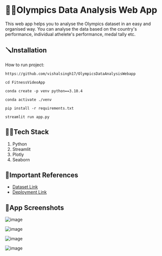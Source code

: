 
# 🏋️‍♂️Olympics Data Analysis Web App

This web app helps you to analyse the Olympics dataset in an easy and organised way. You can analyse the data based on the country's performance, individual athelete's performance, medal tally etc.


## 🪛Installation

How to run project:

```
https://github.com/vishalsingh17/OlympicsDataAnalysisWebapp
```
```
cd FitnessVideoApp
```
```
conda create -p venv python==3.10.4
```
```
conda activate ./venv
```
```
pip install -r requirements.txt
```
```
streamlit run app.py
```
## 👨‍💻Tech Stack

1. Python
2. Streamlit
3. Plotly
4. Seaborn



## 🔗Important References

 - [Dataset Link](https://www.kaggle.com/heesoo37/120-years-of-olympic-history-athletes-and-results)
 - [Deployment Link](https://vishalsingh17-olympicsdataanalysiswebapp-app-wbn3qi.streamlitapp.com/)
 
 ## 🎯App Screenshots

![image](https://user-images.githubusercontent.com/55878408/188120883-d5c8f143-c825-402e-964a-a99fb5e9291e.png)

![image](https://user-images.githubusercontent.com/55878408/188120930-c3912a2e-ff0c-4358-bedb-054ef569a20e.png)

![image](https://user-images.githubusercontent.com/55878408/188120936-5574b7ad-ee39-4ce0-8934-0de82b8e202a.png)

![image](https://user-images.githubusercontent.com/55878408/188120946-c116923a-8423-4b28-858e-b4f3f0197598.png)
